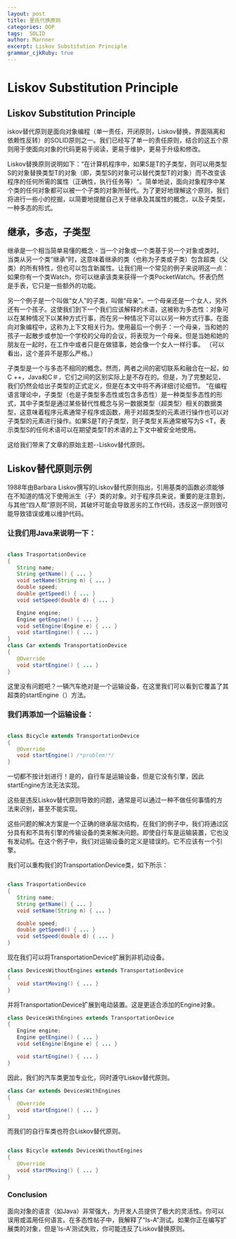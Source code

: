 ```yaml
---
layout: post
title: 里氏代换原则
categories: OOP
tags:  SOLID
author: Marnner
excerpt: Liskov Substitution Principle
grammar_cjkRuby: true
---
```





# Liskov Substitution Principle

## Liskov Substitution Principle

iskov替代原则是面向对象编程（单一责任，开闭原则，Liskov替换，界面隔离和依赖性反转）的SOLID原则之一。我们已经写了单一的责任原则，结合的这五个原则用于使面向对象的代码更易于阅读，更易于维护，更易于升级和修改。

Liskov替换原则说明如下：“在计算机程序中，如果S是T的子类型，则可以用类型S的对象替换类型T的对象（即，类型S的对象可以替代类型T的对象）而不改变该程序的任何所需的属性（正确性，执行任务等）“。简单地说，面向对象程序中某个类的任何对象都可以被一个子类的对象所替代。为了更好地理解这个原则，我们将进行一些小的挖掘，以简要地提醒自己关于继承及其属性的概念，以及子类型，一种多态的形式。


## 继承，多态，子类型

继承是一个相当简单易懂的概念 - 当一个对象或一个类基于另一个对象或类时。当类从另一个类“继承”时，这意味着继承的类（也称为子类或子类）包含超类（父类）的所有特性，但也可以包含新属性。让我们用一个常见的例子来说明这一点：如果你有一个类Watch，你可以继承该类来获得一个类PocketWatch。怀表仍然是手表，它只是一些额外的功能。


另一个例子是一个叫做“女人”的子类，叫做“母亲”。一个母亲还是一个女人，另外还有一个孩子。这使我们到下一个我们应该解释的术语，这被称为多态性：对象可以在某种情况下以某种方式行事，而在另一种情况下可以以另一种方式行事。在面向对象编程中，这称为上下文相关行为。使用最后一个例子：一个母亲，当和她的孩子一起散步或参加一个学校的父母的会议，将表现为一个母亲。但是当她和她的朋友在一起时，在工作中或者只是在做错事，她会像一个女人一样行事。 （可以看出，这个差异不是那么严格。）

子类型是一个与多态不相同的概念。然而，两者之间的密切联系和融合在一起，如C ++，Java和C＃，它们之间的区别实际上是不存在的。但是，为了完整起见，我们仍然会给出子类型的正式定义，但是在本文中将不再详细讨论细节。 “在编程语言理论中，子类型（也是子类型多态性或包含多态性）是一种类型多态性的形式，其中子类型是通过某些替代性概念与另一数据类型（超类型）相关的数据类型，这意味着程序元素通常子程序或函数，用于对超类型的元素进行操作也可以对子类型的元素进行操作。如果S是T的子类型，则子类型关系通常被写为S <T，表示类型S的任何术语可以在期望类型T的术语的上下文中被安全地使用。

这给我们带来了文章的原始主题--Liskov替代原则。


## Liskov替代原则示例

1988年由Barbara Liskov撰写的Liskov替代原则指出，引用基类的函数必须能够在不知道的情况下使用派生（子）类的对象。对于程序员来说，重要的是注意到，与其他“四人帮”原则不同，其破坏可能会导致恶劣的工作代码，违反这一原则很可能导致错误或难以维护代码。

### 让我们用Java来说明一下：


```java

class TrasportationDevice
{
   String name;
   String getName() { ... }
   void setName(String n) { ... }
   double speed;
   double getSpeed() { ... }
   void setSpeed(double d) { ... }

   Engine engine;
   Engine getEngine() { ... }
   void setEngine(Engine e) { ... }
   void startEngine() { ... }
}
class Car extends TransportationDevice
{
   @Override
   void startEngine() { ... }
}
```

这里没有问题吧？一辆汽车绝对是一个运输设备，在这里我们可以看到它覆盖了其超类的startEngine（）方法。


### 我们再添加一个运输设备：


```java

class Bicycle extends TransportationDevice
{
   @Override
   void startEngine() /*problem!*/
}
```

一切都不按计划进行！是的，自行车是运输设备，但是它没有引擎，因此startEngine方法无法实现。

这些是违反Liskov替代原则导致的问题，通常是可以通过一种不做任何事情的方法来识别，甚至不能实现。

这些问题的解决方案是一个正确的继承层次结构，在我们的例子中，我们将通过区分具有和不具有引擎的传输设备的类来解决问题。即使自行车是运输装置，它也没有发动机。在这个例子中，我们对运输设备的定义是错误的。它不应该有一个引擎。


我们可以重构我们的TransportationDevice类，如下所示：

```java

class TrasportationDevice
{
   String name;
   String getName() { ... }
   void setName(String n) { ... }

   double speed;
   double getSpeed() { ... }
   void setSpeed(double d) { ... }
}
```

现在我们可以将TransportationDevice扩展到非机动设备。

```java
class DevicesWithoutEngines extends TransportationDevice
{  
   void startMoving() { ... }
}
```
并将TransportationDevice扩展到电动装置。这是更适合添加的Engine对象。

```java
class DevicesWithEngines extends TransportationDevice
{  
   Engine engine;
   Engine getEngine() { ... }
   void setEngine(Engine e) { ... }

   void startEngine() { ... }
}
```

因此，我们的汽车类更加专业化，同时遵守Liskov替代原则。


```java
class Car extends DevicesWithEngines
{
   @Override
   void startEngine() { ... }
}
```

而我们的自行车类也符合Liskov替代原则。

```java

class Bicycle extends DevicesWithoutEngines
{
   @Override
   void startMoving() { ... }
}
```

### Conclusion

面向对象的语言（如Java）非常强大，为开发人员提供了极大的灵活性。你可以误用或滥用任何语言。在多态性帖子中，我解释了“Is-A”测试。如果你正在编写扩展类的对象，但是'Is-A'测试失败，你可能违反了Liskov替换原则。
